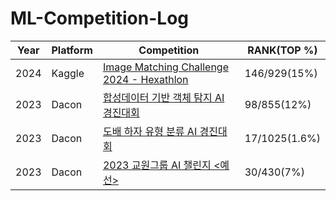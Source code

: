 # ML-Competition-Log

|Year|Platform|Competition|RANK(TOP %)|
  |---|---|------|----|
  |2024|Kaggle|[Image Matching Challenge 2024 - Hexathlon](Kaggle_Image_Matching_Challenge_2024-Hexathlon/README.md)|146/929(15%)|
  |2023|Dacon|[합성데이터 기반 객체 탐지 AI 경진대회](https://dacon.io/competitions/official/236107/overview/description)|98/855(12%)|
  |2023|Dacon|[도배 하자 유형 분류 AI 경진대회](Dacon_Hansol_Classification/README.md)|17/1025(1.6%)|
  |2023|Dacon|[2023 교원그룹 AI 챌린지 <예선>](Dacon_KYOWON_OCR/README.md)|30/430(7%)|
